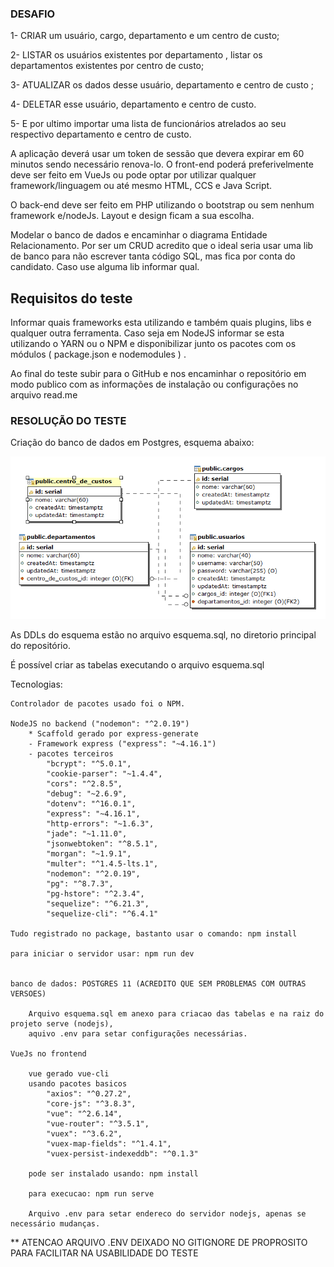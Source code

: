 ### DESAFIO ###

1- CRIAR um usuário, cargo, departamento e um centro de custo; 

2- LISTAR os usuários existentes por departamento , listar os departamentos existentes por centro de custo; 

3- ATUALIZAR os dados desse usuário, departamento e centro de custo ; 

4- DELETAR esse usuário, departamento e centro de custo. 

5- E por ultimo importar uma lista de funcionários  atrelados ao seu respectivo departamento e centro de custo. 

A aplicação deverá usar um token de sessão que devera expirar em 60 minutos sendo necessário renova-lo. 
O front-end poderá preferivelmente deve ser feito em VueJs ou pode optar por utilizar qualquer framework/linguagem  ou até mesmo  HTML, CCS e Java Script. 

O back-end deve ser feito em PHP utilizando o bootstrap ou sem nenhum framework e/nodeJs. 
Layout e design ficam a sua escolha. 

Modelar o banco de dados e encaminhar o diagrama Entidade Relacionamento. 
Por ser um CRUD acredito que o ideal seria usar uma lib de banco para não escrever tanta código SQL, mas fica por conta do candidato. Caso use alguma lib informar qual. 

## Requisitos do teste ##
Informar quais frameworks esta utilizando e também quais plugins, libs e qualquer outra ferramenta. 
Caso seja em NodeJS informar se esta utilizando o YARN ou o NPM e disponibilizar junto os pacotes com os módulos ( package.json e nodemodules ) . 

Ao final do teste subir para o GitHub e nos encaminhar o repositório em modo publico com as informações de instalação ou configurações no arquivo read.me 



### RESOLUÇÃO DO TESTE ###

Criação do banco de dados em Postgres, esquema abaixo:

<p align="center"><img src="https://github.com/rodrigocaldasnovas/ipdv/blob/main/diagrama.bmp" ></p>


As DDLs do esquema estão no arquivo esquema.sql, no diretorio principal do repositório. 

É possível criar as tabelas executando o arquivo esquema.sql

Tecnologias:

    Controlador de pacotes usado foi o NPM.

    NodeJS no backend ("nodemon": "^2.0.19")
        * Scaffold gerado por express-generate
        - Framework express ("express": "~4.16.1")
        - pacotes terceiros 
            "bcrypt": "^5.0.1",
            "cookie-parser": "~1.4.4",
            "cors": "^2.8.5",
            "debug": "~2.6.9",
            "dotenv": "^16.0.1",
            "express": "~4.16.1",
            "http-errors": "~1.6.3",
            "jade": "~1.11.0",
            "jsonwebtoken": "^8.5.1",
            "morgan": "~1.9.1",
            "multer": "^1.4.5-lts.1",
            "nodemon": "^2.0.19",
            "pg": "^8.7.3",
            "pg-hstore": "^2.3.4",
            "sequelize": "^6.21.3",
            "sequelize-cli": "^6.4.1"

    Tudo registrado no package, bastanto usar o comando: npm install   

    para iniciar o servidor usar: npm run dev     


    banco de dados: POSTGRES 11 (ACREDITO QUE SEM PROBLEMAS COM OUTRAS VERSOES)

        Arquivo esquema.sql em anexo para criacao das tabelas e na raiz do projeto serve (nodejs), 
        aquivo .env para setar configurações necessárias.

    VueJs no frontend

        vue gerado vue-cli
        usando pacotes basicos
            "axios": "^0.27.2",
            "core-js": "^3.8.3",
            "vue": "^2.6.14",
            "vue-router": "^3.5.1",
            "vuex": "^3.6.2",
            "vuex-map-fields": "^1.4.1",
            "vuex-persist-indexeddb": "^0.1.3"

        pode ser instalado usando: npm install

        para execucao: npm run serve

        Arquivo .env para setar endereco do servidor nodejs, apenas se necessário mudanças.
        

** ATENCAO ARQUIVO .ENV DEIXADO NO GITIGNORE DE PROPROSITO PARA FACILITAR NA USABILIDADE DO TESTE  
